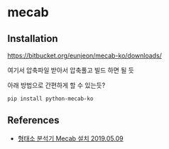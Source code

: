 # mecab

## Installation
https://bitbucket.org/eunjeon/mecab-ko/downloads/

여기서 압축파일 받아서 압축풀고 빌드 하면 될 듯

아래 방법으로 간편하게 할 수 있는듯?
```
pip install python-mecab-ko
```

## References
* [형태소 분석기 Mecab 설치 2019.05.09](https://provia.tistory.com/57)